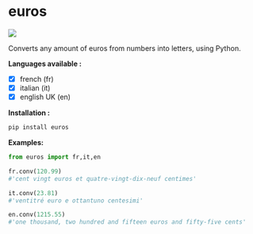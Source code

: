 # euros
[![](https://img.shields.io/badge/pypi-v1.2-blue)](https://pypi.org/project/euros/)

Converts any amount of euros from numbers into letters, using Python.

**Languages available :**
- [x] french (fr)
- [x] italian (it)
- [x] english UK (en)

**Installation :**
```bash
pip install euros
```

**Examples:**

```python
from euros import fr,it,en

fr.conv(120.99)
#'cent vingt euros et quatre-vingt-dix-neuf centimes'

it.conv(23.81)
#'ventitré euro e ottantuno centesimi'

en.conv(1215.55)
#'one thousand, two hundred and fifteen euros and fifty-five cents'
```
